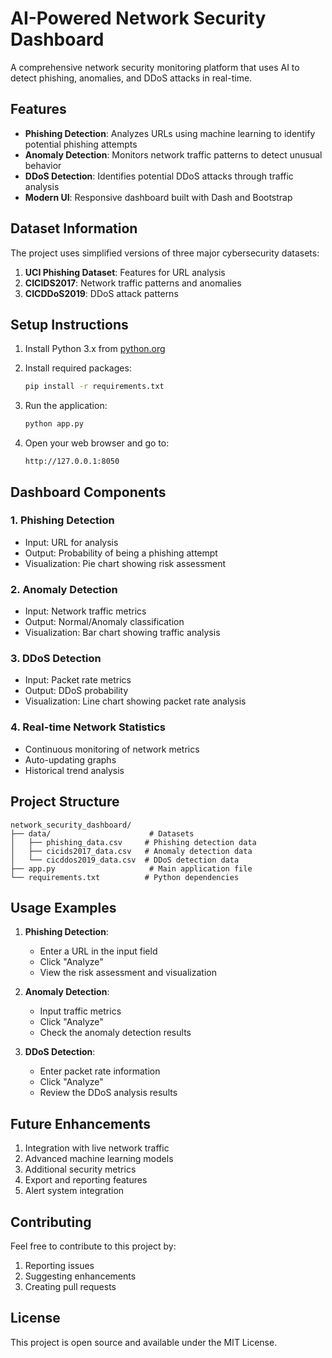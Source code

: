 # AI-Powered Network Security Dashboard

A comprehensive network security monitoring platform that uses AI to detect phishing, anomalies, and DDoS attacks in real-time.

## Features

- **Phishing Detection**: Analyzes URLs using machine learning to identify potential phishing attempts
- **Anomaly Detection**: Monitors network traffic patterns to detect unusual behavior
- **DDoS Detection**: Identifies potential DDoS attacks through traffic analysis
- **Modern UI**: Responsive dashboard built with Dash and Bootstrap

## Dataset Information

The project uses simplified versions of three major cybersecurity datasets:

1. **UCI Phishing Dataset**: Features for URL analysis
2. **CICIDS2017**: Network traffic patterns and anomalies
3. **CICDDoS2019**: DDoS attack patterns

## Setup Instructions

1. Install Python 3.x from [python.org](https://www.python.org/downloads/)

2. Install required packages:
   ```bash
   pip install -r requirements.txt
   ```

3. Run the application:
   ```bash
   python app.py
   ```

4. Open your web browser and go to:
   ```
   http://127.0.0.1:8050
   ```

## Dashboard Components

### 1. Phishing Detection
- Input: URL for analysis
- Output: Probability of being a phishing attempt
- Visualization: Pie chart showing risk assessment

### 2. Anomaly Detection
- Input: Network traffic metrics
- Output: Normal/Anomaly classification
- Visualization: Bar chart showing traffic analysis

### 3. DDoS Detection
- Input: Packet rate metrics
- Output: DDoS probability
- Visualization: Line chart showing packet rate analysis

### 4. Real-time Network Statistics
- Continuous monitoring of network metrics
- Auto-updating graphs
- Historical trend analysis

## Project Structure

```
network_security_dashboard/
├── data/                      # Datasets
│   ├── phishing_data.csv     # Phishing detection data
│   ├── cicids2017_data.csv   # Anomaly detection data
│   └── cicddos2019_data.csv  # DDoS detection data
├── app.py                     # Main application file
└── requirements.txt          # Python dependencies
```

## Usage Examples

1. **Phishing Detection**:
   - Enter a URL in the input field
   - Click "Analyze"
   - View the risk assessment and visualization

2. **Anomaly Detection**:
   - Input traffic metrics
   - Click "Analyze"
   - Check the anomaly detection results

3. **DDoS Detection**:
   - Enter packet rate information
   - Click "Analyze"
   - Review the DDoS analysis results

## Future Enhancements

1. Integration with live network traffic
2. Advanced machine learning models
3. Additional security metrics
4. Export and reporting features
5. Alert system integration

## Contributing

Feel free to contribute to this project by:
1. Reporting issues
2. Suggesting enhancements
3. Creating pull requests

## License

This project is open source and available under the MIT License.
#
